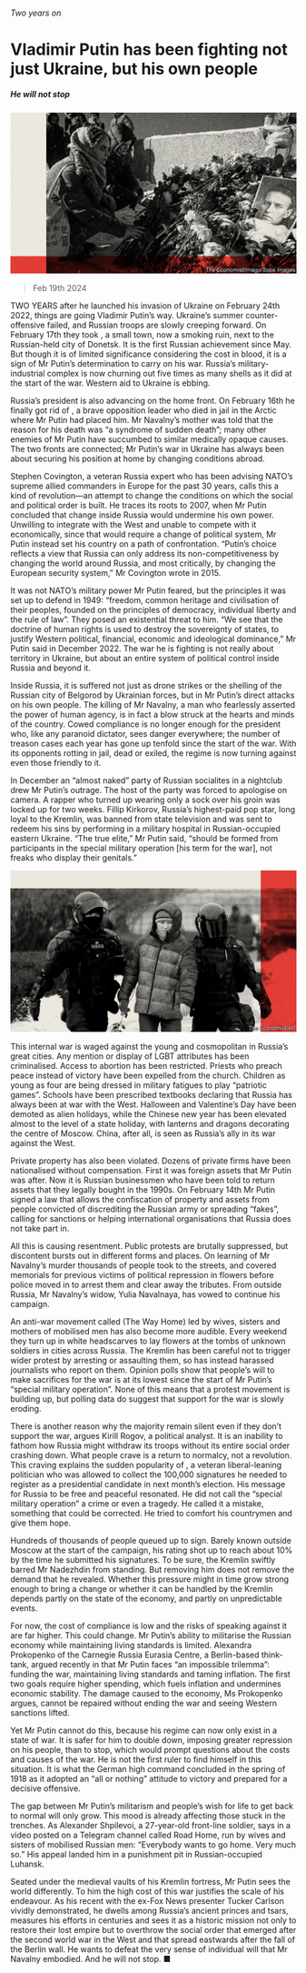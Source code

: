 ###### Two years on

# Vladimir Putin has been fighting not just Ukraine, but his own people 

##### He will not stop 

![image](images/20240224_EUD111.jpg) 

> Feb 19th 2024 

TWO YEARS after he launched his invasion of Ukraine on February 24th 2022, things are going Vladimir Putin’s way. Ukraine’s summer counter-offensive failed, and Russian troops are slowly creeping forward. On February 17th they took , a small town, now a smoking ruin, next to the Russian-held city of Donetsk. It is the first Russian achievement since May. But though it is of limited significance considering the cost in blood, it is a sign of Mr Putin’s determination to carry on his war. Russia’s military-industrial complex is now churning out five times as many shells as it did at the start of the war. Western aid to Ukraine is ebbing.

Russia’s president is also advancing on the home front. On February 16th he finally got rid of , a brave opposition leader who died in jail in the Arctic where Mr Putin had placed him. Mr Navalny’s mother was told that the reason for his death was “a syndrome of sudden death”; many other enemies of Mr Putin have succumbed to similar medically opaque causes. The two fronts are connected; Mr Putin’s war in Ukraine has always been about securing his position at home by changing conditions abroad.


Stephen Covington, a veteran Russia expert who has been advising NATO’s supreme allied commanders in Europe for the past 30 years, calls this a kind of revolution—an attempt to change the conditions on which the social and political order is built. He traces its roots to 2007, when Mr Putin concluded that change inside Russia would undermine his own power. Unwilling to integrate with the West and unable to compete with it economically, since that would require a change of political system, Mr Putin instead set his country on a path of confrontation. “Putin’s choice reflects a view that Russia can only address its non-competitiveness by changing the world around Russia, and most critically, by changing the European security system,” Mr Covington wrote in 2015.

It was not NATO’s military power Mr Putin feared, but the principles it was set up to defend in 1949: “freedom, common heritage and civilisation of their peoples, founded on the principles of democracy, individual liberty and the rule of law”. They posed an existential threat to him. “We see that the doctrine of human rights is used to destroy the sovereignty of states, to justify Western political, financial, economic and ideological dominance,” Mr Putin said in December 2022. The war he is fighting is not really about territory in Ukraine, but about an entire system of political control inside Russia and beyond it.

Inside Russia, it is suffered not just as drone strikes or the shelling of the Russian city of Belgorod by Ukrainian forces, but in Mr Putin’s direct attacks on his own people. The killing of Mr Navalny, a man who fearlessly asserted the power of human agency, is in fact a blow struck at the hearts and minds of the country. Cowed compliance is no longer enough for the president who, like any paranoid dictator, sees danger everywhere; the number of treason cases each year has gone up tenfold since the start of the war. With its opponents rotting in jail, dead or exiled, the regime is now turning against even those friendly to it. 

In December an “almost naked” party of Russian socialites in a nightclub drew Mr Putin’s outrage. The host of the party was forced to apologise on camera. A rapper who turned up wearing only a sock over his groin was locked up for two weeks. Fillip Kirkorov, Russia’s highest-paid pop star, long loyal to the Kremlin, was banned from state television and was sent to redeem his sins by performing in a military hospital in Russian-occupied eastern Ukraine. “The true elite,” Mr Putin said, “should be formed from participants in the special military operation [his term for the war], not freaks who display their genitals.”

![image](images/20240224_EUD005.jpg) 


This internal war is waged against the young and cosmopolitan in Russia’s great cities. Any mention or display of LGBT attributes has been criminalised. Access to abortion has been restricted. Priests who preach peace instead of victory have been expelled from the church. Children as young as four are being dressed in military fatigues to play “patriotic games”. Schools have been prescribed textbooks declaring that Russia has always been at war with the West. Halloween and Valentine’s Day have been demoted as alien holidays, while the Chinese new year has been elevated almost to the level of a state holiday, with lanterns and dragons decorating the centre of Moscow. China, after all, is seen as Russia’s ally in its war against the West.

Private property has also been violated. Dozens of private firms have been nationalised without compensation. First it was foreign assets that Mr Putin was after. Now it is Russian businessmen who have been told to return assets that they legally bought in the 1990s. On February 14th Mr Putin signed a law that allows the confiscation of property and assets from people convicted of discrediting the Russian army or spreading “fakes”, calling for sanctions or helping international organisations that Russia does not take part in. 

All this is causing resentment. Public protests are brutally suppressed, but discontent bursts out in different forms and places. On learning of Mr Navalny’s murder thousands of people took to the streets, and covered memorials for previous victims of political repression in flowers before police moved in to arrest them and clear away the tributes. From outside Russia, Mr Navalny’s widow, Yulia Navalnaya, has vowed to continue his campaign.

An anti-war movement called (The Way Home) led by wives, sisters and mothers of mobilised men has also become more audible. Every weekend they turn up in white headscarves to lay flowers at the tombs of unknown soldiers in cities across Russia. The Kremlin has been careful not to trigger wider protest by arresting or assaulting them, so has instead harassed journalists who report on them. Opinion polls show that people’s will to make sacrifices for the war is at its lowest since the start of Mr Putin’s “special military operation”. None of this means that a protest movement is building up, but polling data do suggest that support for the war is slowly eroding. 

There is another reason why the majority remain silent even if they don’t support the war, argues Kirill Rogov, a political analyst. It is an inability to fathom how Russia might withdraw its troops without its entire social order crashing down. What people crave is a return to normalcy, not a revolution. This craving explains the sudden popularity of , a veteran liberal-leaning politician who was allowed to collect the 100,000 signatures he needed to register as a presidential candidate in next month’s election. His message for Russia to be free and peaceful resonated. He did not call the “special military operation” a crime or even a tragedy. He called it a mistake, something that could be corrected. He tried to comfort his countrymen and give them hope.

Hundreds of thousands of people queued up to sign. Barely known outside Moscow at the start of the campaign, his rating shot up to reach about 10% by the time he submitted his signatures. To be sure, the Kremlin swiftly barred Mr Nadezhdin from standing. But removing him does not remove the demand that he revealed. Whether this pressure might in time grow strong enough to bring a change or whether it can be handled by the Kremlin depends partly on the state of the economy, and partly on unpredictable events.

For now, the cost of compliance is low and the risks of speaking against it are far higher. This could change. Mr Putin’s ability to militarise the Russian economy while maintaining living standards is limited. Alexandra Prokopenko of the Carnegie Russia Eurasia Centre, a Berlin-based think-tank, argued recently in  that Mr Putin faces “an impossible trilemma”: funding the war, maintaining living standards and taming inflation. The first two goals require higher spending, which fuels inflation and undermines economic stability. The damage caused to the economy, Ms Prokopenko argues, cannot be repaired without ending the war and seeing Western sanctions lifted. 

Yet Mr Putin cannot do this, because his regime can now only exist in a state of war. It is safer for him to double down, imposing greater repression on his people, than to stop, which would prompt questions about the costs and causes of the war. He is not the first ruler to find himself in this situation. It is what the German high command concluded in the spring of 1918 as it adopted an “all or nothing” attitude to victory and prepared for a decisive offensive. 

The gap between Mr Putin’s militarism and people’s wish for life to get back to normal will only grow. This mood is already affecting those stuck in the trenches. As Alexander Shpilevoi, a 27-year-old front-line soldier, says in a video posted on a Telegram channel called Road Home, run by wives and sisters of mobilised Russian men: “Everybody wants to go home. Very much so.” His appeal landed him in a punishment pit in Russian-occupied Luhansk. 

Seated under the medieval vaults of his Kremlin fortress, Mr Putin sees the world differently. To him the high cost of this war justifies the scale of his endeavour. As his recent  with the ex-Fox News presenter Tucker Carlson vividly demonstrated, he dwells among Russia’s ancient princes and tsars, measures his efforts in centuries and sees it as a historic mission not only to restore their lost empire but to overthrow the social order that emerged after the second world war in the West and that spread eastwards after the fall of the Berlin wall. He wants to defeat the very sense of individual will that Mr Navalny embodied. And he will not stop. ■


